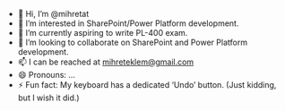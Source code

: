 - 👋 Hi, I’m @mihretat
- 👀 I’m interested in SharePoint/Power Platform development.
- 🌱 I’m currently aspiring to write PL-400 exam.
- 💞️ I’m looking to collaborate on SharePoint and Power Platform development.
- 📫 I can be reached at mihreteklem@gmail.com
- 😄 Pronouns: ...
- ⚡ Fun fact: My keyboard has a dedicated ‘Undo’ button. (Just kidding, but I wish it did.)

<!---
mihretat/mihretat is a ✨ special ✨ repository because its `README.md` (this file) appears on your GitHub profile.
You can click the Preview link to take a look at your changes.
--->
